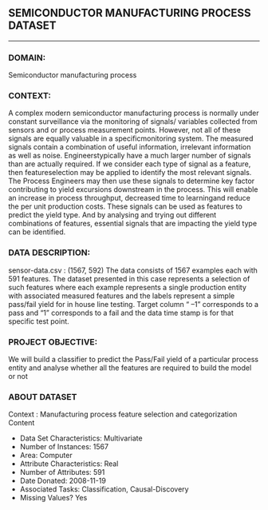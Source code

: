 ## SEMICONDUCTOR MANUFACTURING PROCESS DATASET
___

### DOMAIN: 
Semiconductor manufacturing process

### CONTEXT: 
A complex modern semiconductor manufacturing process is normally under constant surveillance via the monitoring of signals/ variables collected from sensors and or process measurement points. However, not all of these signals are equally valuable in a specificmonitoring system. The measured signals contain a combination of useful information, irrelevant information as well as noise. Engineerstypically have a much larger number of signals than are actually required. If we consider each type of signal as a feature, then featureselection may be applied to identify the most relevant signals. The Process Engineers may then use these signals to determine key factor contributing to yield excursions downstream in the process. This will enable an increase in process throughput, decreased time to learningand reduce the per unit production costs. These signals can be used as features to predict the yield type. And by analysing and trying out different combinations of features, essential signals that are impacting the yield type can be identified.

### DATA DESCRIPTION: 
sensor-data.csv : (1567, 592) The data consists of 1567 examples each with 591 features. The dataset presented in this case represents a selection of such features where each example represents a single production entity with associated measured features and the labels represent a simple pass/fail yield for in house line testing. Target column “ –1” corresponds to a pass and “1” corresponds to a fail and the data time stamp is for that specific test point.

### PROJECT OBJECTIVE: 
We will build a classifier to predict the Pass/Fail yield of a particular process entity and analyse whether all the features are required to build the model or not

### ABOUT DATASET
Context : Manufacturing process feature selection and categorization Content
* Data Set Characteristics: Multivariate
* Number of Instances: 1567
* Area: Computer
* Attribute Characteristics: Real
* Number of Attributes: 591
* Date Donated: 2008-11-19
* Associated Tasks: Classification, Causal-Discovery
* Missing Values? Yes

